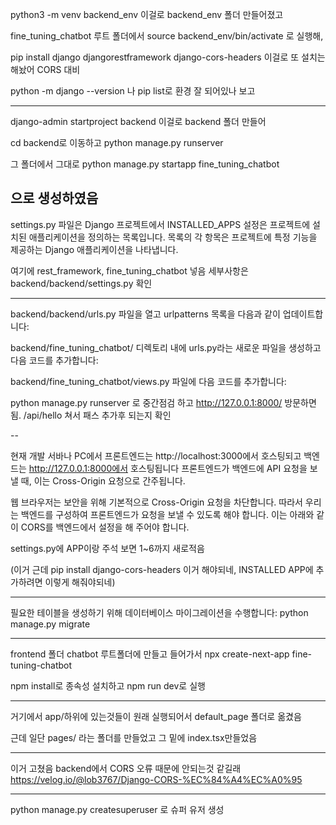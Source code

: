 python3 -m venv backend_env 이걸로 backend_env 폴더 만들어졌고

fine_tuning_chatbot 루트 폴더에서 source backend_env/bin/activate 로 실행해, 

pip install django djangorestframework django-cors-headers 이걸로 또 설치는 해놨어 CORS 대비

python -m django --version 나 pip list로 환경 잘 되어있나 보고

---

django-admin startproject backend 이걸로 backend 폴더 만들어

cd backend로 이동하고 python manage.py runserver

그 폴더에서 그대로 python manage.py startapp fine_tuning_chatbot

으로 생성하였음
---

settings.py 파일은 Django 프로젝트에서 INSTALLED_APPS 설정은 프로젝트에 설치된 애플리케이션을 정의하는 목록입니다. 목록의 각 항목은 프로젝트에 특정 기능을 제공하는 Django 애플리케이션을 나타냅니다.

여기에 rest_framework, fine_tuning_chatbot 넣음 세부사항은 backend/backend/settings.py 확인

---

backend/backend/urls.py 파일을 열고 urlpatterns 목록을 다음과 같이 업데이트합니다:

backend/fine_tuning_chatbot/ 디렉토리 내에 urls.py라는 새로운 파일을 생성하고 다음 코드를 추가합니다:

backend/fine_tuning_chatbot/views.py 파일에 다음 코드를 추가합니다:

python manage.py runserver 로 중간점검 하고 http://127.0.0.1:8000/ 방문하면됨. /api/hello 쳐서 패스 추가후 되는지 확인

-- 

현재 개발 서바나 PC에서 프론트엔드는 http://localhost:3000에서 호스팅되고 백엔드는 http://127.0.0.1:8000에서 호스팅됩니다 프론트엔드가 백엔드에 API 요청을 보낼 때, 이는 Cross-Origin 요청으로 간주됩니다. 

웹 브라우저는 보안을 위해 기본적으로 Cross-Origin 요청을 차단합니다. 따라서 우리는 백엔드를 구성하여 프론트엔드가 요청을 보낼 수 있도록 해야 합니다. 이는 아래와 같이 CORS를 백엔드에서 설정을 해 주어야 합니다. 

settings.py에 APP이랑 주석 보면 1~6까지 새로적음 

(이거 근데 pip install django-cors-headers 이거 해야되네, INSTALLED APP에 추가하려면 이렇게 해줘야되네)

---

필요한 테이블을 생성하기 위해 데이터베이스 마이그레이션을 수행합니다: python manage.py migrate

---

frontend 폴더 chatbot 루트폴더에 만들고 들어가서 npx create-next-app fine-tuning-chatbot

npm install로 종속성 설치하고 npm run dev로 실행

---

거기에서 app/하위에 있는것들이 원래 실행되어서 default_page 폴더로 옮겼음

근데 일단 pages/ 라는 폴더를 만들었고 그 밑에 index.tsx만들었음

---

이거 고쳤음 backend에서 CORS 오류 때문에 안되는것 같길래
https://velog.io/@lob3767/Django-CORS-%EC%84%A4%EC%A0%95

---

python manage.py createsuperuser
로 슈퍼 유저 생성
